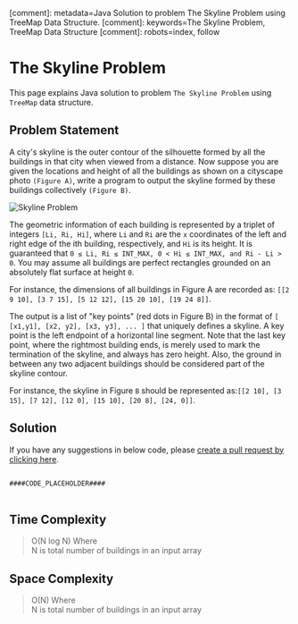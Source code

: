 [comment]: metadata=Java Solution to problem The Skyline Problem using TreeMap Data Structure.
[comment]: keywords=The Skyline Problem, TreeMap Data Structure
[comment]: robots=index, follow


<h1>The Skyline Problem</h1>
<p>
This page explains Java solution to problem <code class="inline">The Skyline Problem</code> using <code class="inline">TreeMap</code> data structure.
</p>


<h2 class="heading">Problem Statement</h2>
<p>
A city's skyline is the outer contour of the silhouette formed by all the buildings in that city when viewed from a distance. Now suppose you are given the locations and height of all the buildings as shown on a cityscape photo <code class="inline">(Figure A)</code>, write a program to output the skyline formed by these buildings collectively <code class="inline">(Figure B)</code>.
</p>
<img class="paragraph-heading" src="####BASEURL####skyline/skyline-1.jpg" alt="Skyline Problem" /> 
<p class="paragraph-heading">
The geometric information of each building is represented by a triplet of integers <code class="inline">[Li, Ri, Hi]</code>, where <code class="inline">Li</code> and <code class="inline">Ri</code> are the <code class="inline">x</code> coordinates of the left and right edge of the ith building, respectively, and <code class="inline">Hi</code> is its height. It is guaranteed that <code class="inline">0 ≤ Li, Ri ≤ INT_MAX, 0 < Hi ≤ INT_MAX, and Ri - Li > 0</code>. You may assume all buildings are perfect rectangles grounded on an absolutely flat surface at height <code class="inline">0</code>.
</p>
<p>
For instance, the dimensions of all buildings in Figure A are recorded as: <code class="inline">[[2 9 10], [3 7 15], [5 12 12], [15 20 10], [19 24 8]]</code>.
</p>
<p>
The output is a list of "key points" (red dots in Figure B) in the format of <code class="inline">[ [x1,y1], [x2, y2], [x3, y3], ... ]</code> that uniquely defines a skyline. A key point is the left endpoint of a horizontal line segment. Note that the last key point, where the rightmost building ends, is merely used to mark the termination of the skyline, and always has zero height. Also, the ground in between any two adjacent buildings should be considered part of the skyline contour.
</p>
<p>
For instance, the skyline in Figure <code class="inline">B</code> should be represented as:<code class="inline">[[2 10], [3 15], [7 12], [12 0], [15 10], [20 8], [24, 0]]</code>.
</p>


<h2 class="heading">Solution</h2>
If you have any suggestions in below code, please <a href="####LINK_PLACEHOLDER####" target="_blank" rel="noopener noreferrer" class="absolute">create a pull request by clicking here</a>.
<pre>
<code class="language-java">
####CODE_PLACEHOLDER####
</code>
</pre>


<h2 class="heading">Time Complexity</h2>
<blockquote>
<p>
O(N log N) Where <br />
N is total number of buildings in an input array <br />
</p>
</blockquote>


<h2 class="heading">Space Complexity</h2>
<blockquote>
<p>
O(N) Where <br />
N is total number of buildings in an input array <br />
</p>
</blockquote>